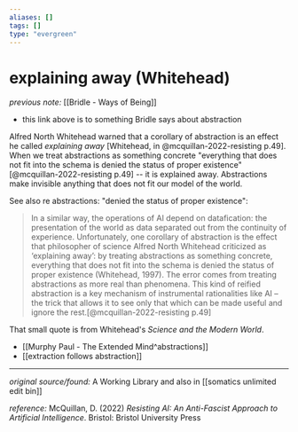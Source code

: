 ```yaml
---
aliases: []
tags: []
type: "evergreen"
---
```


# explaining away (Whitehead)

_previous note:_ [[Bridle - Ways of Being]]

- this link above is to something Bridle says about abstraction

Alfred North Whitehead warned that a corollary of abstraction is an effect he called _explaining away_ [Whitehead, in @mcquillan-2022-resisting p.49]. When we treat abstractions as something concrete "everything that does not fit into the schema is denied the status of proper existence" [@mcquillan-2022-resisting p.49] -- it is explained away. Abstractions make invisible anything that does not fit our model of the world. 

See also  re abstractions: "denied the status of proper existence":

> In a similar way, the operations of AI depend on datafication: the presentation of the world as data separated out from the continuity of experience. Unfortunately, one corollary of abstraction is the effect that philosopher of science Alfred North Whitehead criticized as ‘explaining away’: by treating abstractions as something concrete, everything that does not fit into the schema is denied the status of proper existence (Whitehead, 1997). The error comes from treating abstractions as more real than phenomena. This kind of reified abstraction is a key mechanism of instrumental rationalities like AI – the trick that allows it to see only that which can be made useful and ignore the rest.[@mcquillan-2022-resisting p.49]

That small quote is from Whitehead's _Science and the Modern World_. 

- [[Murphy Paul - The Extended Mind^abstractions]]
- [[extraction follows abstraction]]

---

_original source/found:_ A Working Library and also in [[somatics unlimited edit bin]]

_reference:_ McQuillan, D. (2022) _Resisting AI: An Anti-Fascist Approach to Artificial Intelligence_. Bristol: Bristol University Press



